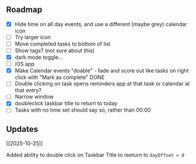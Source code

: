 ## Roadmap

- [x] Hide time on all day events, and use a different (maybe grey) calendar icon   
- [ ] Try larger icon
- [ ] Move completed tasks to bottom of list  
- [ ] Show tags? (not sure about this)  
- [x] dark mode toggle... 
- [ ] iOS app
- [x] Make Calendar events "doable" - fade and score out like tasks on right click with "Mark as complete" DONE
- [ ] Double clicking on task opens reminders app at that task or calendar at that entry?
- [ ] Narrow window
- [x] doubleclick  taskbar title  to return to today
- [ ] Tasks with no time set should say so, rather than 00:00

## Updates

[[2025-10-25]]

Added ability to double click on Taskbar Title to reeturn to `dayOffset = 0`
